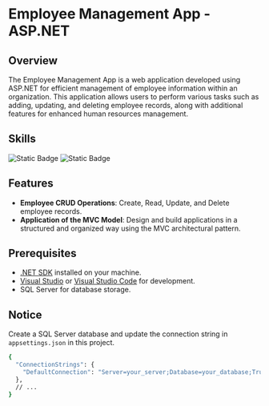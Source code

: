 # Employee Management App - ASP.NET

## Overview

The Employee Management App is a web application developed using ASP.NET for efficient management of employee information within an organization. This application allows users to perform various tasks such as adding, updating, and deleting employee records, along with additional features for enhanced human resources management.

## Skills

![Static Badge](https://img.shields.io/badge/C%23-512BD4?style=for-the-badge&logo=csharp&labelColor=black)
![Static Badge](https://img.shields.io/badge/.NET-512BD4?style=for-the-badge&logo=dotnet&labelColor=black)

## Features

- **Employee CRUD Operations**: Create, Read, Update, and Delete employee records.
- **Application of the MVC Model**: Design and build applications in a structured and organized way using the MVC architectural pattern.

## Prerequisites

- [.NET SDK](https://dotnet.microsoft.com/download) installed on your machine.
- [Visual Studio](https://visualstudio.microsoft.com/) or [Visual Studio Code](https://code.visualstudio.com/) for development.
- SQL Server for database storage.

## Notice

Create a SQL Server database and update the connection string in `appsettings.json` in this project.

```bash
{
  "ConnectionStrings": {
    "DefaultConnection": "Server=your_server;Database=your_database;Trusted_Connection=True;MultipleActiveResultSets=true"
  },
  // ...
}

